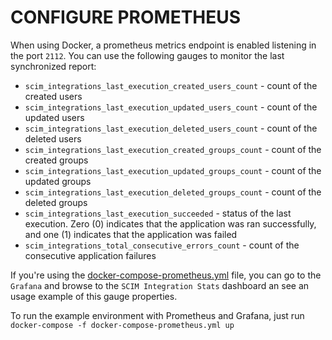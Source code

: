 # CONFIGURE PROMETHEUS

When using Docker, a prometheus metrics endpoint is enabled listening in the port `2112`. You can use the following gauges to monitor the last synchronized report:

- `scim_integrations_last_execution_created_users_count` - count of the created users
- `scim_integrations_last_execution_updated_users_count` - count of the updated users
- `scim_integrations_last_execution_deleted_users_count` - count of the deleted users
- `scim_integrations_last_execution_created_groups_count` - count of the created groups
- `scim_integrations_last_execution_updated_groups_count` - count of the updated groups
- `scim_integrations_last_execution_deleted_groups_count` - count of the deleted groups
- `scim_integrations_last_execution_succeeded` - status of the last execution. Zero (0) indicates that the application was ran successfully, and one (1) indicates that the application was failed
- `scim_integrations_total_consecutive_errors_count` - count of the consecutive application failures

If you're using the [docker-compose-prometheus.yml](../docker-compose-prometheus.yml) file, you can go to the `Grafana` and browse to the `SCIM Integration Stats` dashboard an see an usage example of this gauge properties.

To run the example environment with Prometheus and Grafana, just run `docker-compose -f docker-compose-prometheus.yml up`
